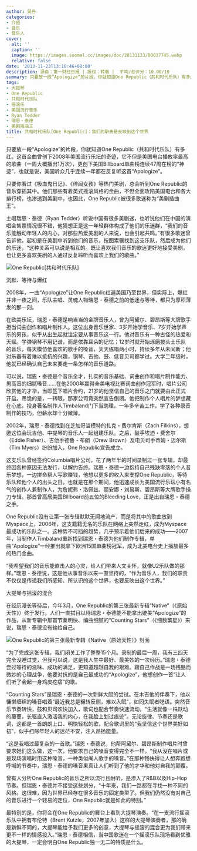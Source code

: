 ```yaml
---
author: 吴丹
categories:
- 介绍
- 音乐
- 音乐人
cover:
  alt: ''
  caption: ''
  image: https://images.soomal.cc/images/doc/20131123/00037745.webp
  relative: false
date: '2013-11-23T13:10:46+08:00'
description: 源自：第一财经日报 | 版权：转载 |  平均/总评分：10.00/10
summary: 只要放一段“Apologize”的片段，你就知道One Republic（共和时代乐队）有多红。这首金曲曾创下2008年美国流行乐坛的奇迹，它不但是美国电台播放率最高的歌曲（一周大概播出1万次），更创下美国Billboard单曲榜连续47周在榜的“神迹”，也就是说，美国听众几乎连续一年都在反复听这首“Apologize”……
tags:
- 大提琴
- One Republic
- 共和时代乐队
- 摇滚乐
- 美国流行音乐
- Ryan Tedder
- 瑞恩・泰德
- 美剧插曲王
title: 共和时代乐队[One Republic]：我们的职责是反映出这个世界
---
```


只要放一段“Apologize”的片段，你就知道One Republic（共和时代乐队）有多红。这首金曲曾创下2008年美国流行乐坛的奇迹，它不但是美国电台播放率最高的歌曲（一周大概播出1万次），更创下美国Billboard单曲榜连续47周在榜的“神迹”，也就是说，美国听众几乎连续一年都在反复听这首“Apologize”。

只要你看过《吸血鬼日记》、《绯闻女孩》等热门美剧，总会听到One Republic的音乐穿插其中。他们那些有着英式摇滚风格的金曲，不但全面攻陷美国电台和各大排行榜，也渗透到美剧中，也因此，One Republic被很多歌迷称为“美剧插曲王”。

主唱瑞恩・泰德（Ryan Tedder）听说中国有很多美剧迷，也听说他们在中国的演唱会售票情况很不错，他猜想正是这一年轻群体构成了他们的乐迷群，“我们的音乐能触动年轻人的内心，对那些热爱美剧的人来说，也会引起共鸣。”有很多歌迷曾告诉他，起初是在美剧中听到他们的音乐，按图索骥找到这支乐队，然后成为他们的乐迷，“这种关系可以说是相互的。既让喜欢我们音乐的歌迷更好地接受美剧，也让更多喜欢美剧的人通过反复聆听而喜欢上我们的歌曲。”

![One Republic[共和时代乐队]](https://images.soomal.cc/images/doc/20131123/00037745.webp)





沉默、等待与爆红

2008年，一曲“Apologize”让One Republic红遍美国乃至世界，但实际上，爆红并非一夜之间，乐队主唱、灵魂人物瑞恩・泰德之前的低迷与等待，都只为厚积薄发的那一刻。

在欧美乐坛，瑞恩・泰德是响当当的金牌音乐人，曾为阿黛尔、碧昂斯等大牌歌手担当词曲创作和唱片制作人。这位出身音乐世家、3岁开始学音乐、7岁开始学声乐的男孩，似乎从出生起就注定要从事音乐这一行。他对音乐有一种古怪的热爱和天赋。学弹钢琴不用记谱，而是依靠耳朵的记忆；12岁时就开始琢磨披头士乐队的音乐，每天模仿他喜欢的歌手的嗓音，天天练唱两小时，持续多年从未间断；他对乐器有着难以抵抗的兴趣，钢琴、吉他、鼓、低音贝司都学过。大学二年级时，他就已经确认自己未来要走一条怎样的音乐道路。

可以说，瑞恩・泰德是个音乐全才，扎实的音乐基础、词曲创作和唱片制作能力、男高音的细腻嗓音……在他2000年赢得全美电视比赛词曲创作冠军时，唱片公司欣赏他的才华，当即签下唱片合约，21岁的他坚信自己的音乐之门就要由此正式开启。吊诡的是，一转眼，那家公司竟突然宣告倒闭。他把制作个人唱片的梦想藏在心底，投身著名制作人Timbaland门下当助理，一年多辛苦工作，学了各种录音制作的技巧，但薪水却十分微薄。

2002年，瑞恩・泰德找到在芝加哥当模特的扎克・费尔肯斯（Zach Filkins），想邀这位会玩吉他、中提琴的音乐人一起组建乐队。之后，鼓手埃迪・费舍尔（Eddie Fisher）、吉他手德鲁・布朗（Drew Brown）及电贝司手蒂姆・迈尔斯（Tim Myers）纷纷加入，One Republic宣告成立。

这支乐队曾经签约Columbia唱片公司，花了两年半的时间录制过一张专辑，却最终因各种原因无法发行，以解约告终。瑞恩・泰德一边抱持自己残缺零落的个人音乐梦想，一边拼命帮人写歌赚钱，他想以更多的收入来支撑One Republic，等待乐队和他个人的出头之日。也就是在那个期间，他迅速成长为美国流行乐坛小有名气的创作人兼制作人，为詹妮弗・洛佩兹、丽安娜・刘易斯、碧昂斯等大牌歌手操刀专辑。那首曾高居美国Billboard前五位的Bleeding Love，正是出自瑞恩・泰德之手。

One Republic没有让第一张专辑默默无闻地流产，而是将其中的歌曲放到Myspace上，2006年，这支籍籍无名的乐队在网络上突然走红，成为Myspace最成功的乐队之一。这种势不可挡的趋势，几乎预示着他们后来的成功――2007年，当制作人Timbaland重新找到瑞恩・泰德为他们制作专辑，单曲“Apologize”一经推出就拿下欧洲15国单曲榜冠军，成为北美电台史上播放最多的热门金曲。

“我希望我们的音乐能直击人的心灵，给人们带来人文关怀，就像U2乐队做的那样。”瑞恩・泰德说，这是他从事音乐以来一直坚持的，“作为音乐人，我们的职责不仅仅是传递我们所感知、所认识的这个世界，也要反映出这个世界。”

大提琴与摇滚的混合

在经历漫长等待后，今年3月，One Republic的第三张最新专辑“Native”（《原始天性》）终于发行。人们一直拭目以待瑞恩・泰德能不能拿出媲美“Apologize”的作品，从新专辑中那首节奏明快、编曲细腻的“Counting Stars”（《细数繁星》）来说，瑞恩・泰德没有输给自己。

![One Republic的第三张最新专辑《Native（原始天性）》封面](https://images.soomal.cc/images/doc/20131123/00037746.webp)





“为了完成这张专辑，我们闭关工作了整整15个月。录制的最后一周，我有三四天完全没睡过觉，但我可以说，这是我人生中最好、最美妙的一次经历。”瑞恩・泰德尝过等待的滋味、成功的满足，更知道超越自我的艰难。跟自己作战是一场残酷而微妙的心理战争，他要对抗的是自己最成功的“Apologize”，他想创作一首“让人们听了会起一身鸡皮疙瘩”的歌。

“Counting Stars”是瑞恩・泰德的一次新鲜大胆的尝试。在木吉他的伴奏下，他以慵懒缠绵的嗓音唱着“最近我总是辗转反侧，难以入眠”，如同失眠者呓语。突然音乐节奏转快，鼓和贝司欢快加入，歌词也配合节奏快速流动，“生活就像一株跃动的藤蔓，长驱直入激活我的内心，在我脸上划过痕迹”。无论旋律、节奏还是歌词，这都是一首朗朗上口、明快轻松的歌，配合歌词里的“我坚信这个世界美好如初”，似乎扫除年轻人的迷茫不安，注入昂扬能量。

“这是我唱过最复杂的一首歌。”瑞恩・泰德说，他帮阿黛尔、碧昂斯制作唱片时曾要求她们这么做，这一次，他要求自己的嗓音变得完全不一样，“我从没在唱片或是现场演唱时用这种嗓音，一种类似阉人歌手的嗓音。”在那种畅快得让人想奔跑想呼喊的节奏中，瑞恩・泰德的嗓音果真让人们听到了他的才华和他对自我的颠覆。

曾有人分析One Republic的音乐之所以流行且耐听，是渗入了R&B以及Hip-Hop节奏。但瑞恩・泰德并不接受这些划分，“十年来，我们一路都在寻找一种不同的风格。这很难，因为世界已经存在很多音乐的固定类型了。但我们仍然没有对自己的音乐进行一个轻易的定位，One Republic就是如此的特别。”

最特别的是，你将会在One Republic的舞台上看到大提琴演奏。“在一支流行摇滚乐队中拥有布伦特（Brent Kutzle，2007年加入）这样的大提琴演奏者，那的确是新鲜不同的，大提琴能给予我们更多的创意，大提琴与摇滚的混合更为我们带来更不一样的情感投入。”瑞恩・泰德相信，当中国歌迷在一个摇滚乐队现场看到优雅的大提琴，一定会明白One Republic独一无二的特质是什么。